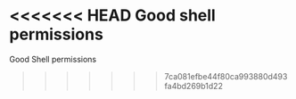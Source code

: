 <<<<<<< HEAD
Good shell permissions
=======
Good Shell permissions

>>>>>>> 7ca081efbe44f80ca993880d493fa4bd269b1d22
